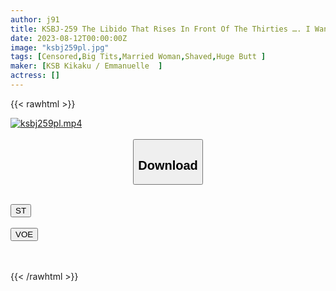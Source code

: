 ```yaml
---
author: j91
title: KSBJ-259 The Libido That Rises In Front Of The Thirties …. I Want To Be Rubbed With A Big Chest Full Of Desires! Ayumi, 29 Years Old, Will Fulfill The Sexual Desires Of Such A Busty Wife
date: 2023-08-12T00:00:00Z
image: "ksbj259pl.jpg"
tags: [Censored,Big Tits,Married Woman,Shaved,Huge Butt ]
maker: [KSB Kikaku / Emmanuelle  ]
actress: []
---
```



{{< rawhtml >}}

<div class="video" data-videoid="GQpLBJ6G89f1wYO">
    <a href="javascript:;">
        <img src="https://my.j91.asia/posts/ksbj259pl/ksbj259pl.jpg" width="WIDTH" height="HEIGHT" alt="ksbj259pl.mp4" loading="lazy">
    </a>
</div>

<script type="text/javascript" src="https://j91.asia/asset/on-demand-st.js"></script>

<br>
  <link rel="stylesheet" href="https://j91.asia/asset/bs5.css">
  
  <center>
  <button class="btn btn-primary" type="button" data-bs-toggle="collapse" data-bs-target=".multi-collapse" aria-expanded="false" aria-controls="multiCollapseExample1 multiCollapseExample2"><h2>Download</h2></button></center>
</p>
<div class="row">
  <div class="col">
    <div class="collapse multi-collapse" id="multiCollapseExample1">
      <div class="card card-body">
	      	      <br>
<div class="buttons">  
<a href="https://streamtape.to/v/GQpLBJ6G89f1wYO"><button class="btn-hover color-3"><i class="fa fa-download"></i> ST</button></a></div>
    </div>
  </div>
</div>
  <div class="col">
    <div class="collapse multi-collapse" id="multiCollapseExample2">
      <div class="card card-body">
	      <br>
<div class="buttons">
    <a href="https://voe.sx/irs8jaexcdez"><button class="btn-hover color-9"><i class="fa fa-download"></i> VOE</button></a></div>
<br><br>
      </div>
    </div>
  </div>
</div>

{{< /rawhtml >}}